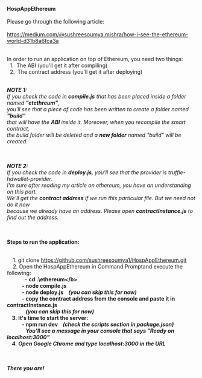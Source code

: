 <b>HospAppEthereum </b><br/><br/>
Please go through the following article:<br/><br/>
https://medium.com/@sushreesoumya.mishra/how-i-see-the-ethereum-world-d31b8a6fca3a <br/><br/>

In order to run an application on top of Ethereum, you need two things:<br/>
&nbsp;&nbsp;1.&nbsp; The ABI (you'll get it after compiling)<br/>
&nbsp;&nbsp;2.&nbsp; The contract address (you'll get it after deploying)<br/><br/>

<b><i>NOTE 1:</i></b><br/>
<i>
If you check the code in <b>compile.js</b> that has been placed inside a folder named <b>"etethreum"</b>,<br/>
you'll see that a piece of code has been written to create a folder named <b>"build"</b><br/>
that will have the <b>ABI</b> inside it. Moreover, when you recompile the smart contract, <br/>
the build folder will be deleted and a <b>new folder</b> named "build" will be created.
</i>

<br/><br/>
<b><i>NOTE 2:</i></b><br/>
<i>
If you check the code in <b>deploy.js</b>, you'll see that the provider is truffle-hdwallet-provider.<br/>
I'm sure after reading my article on ethereum, you have an understanding on this part.<br/>
We'll get the <b>contract address</b> if we run this particular file. But we need not do it now <br/>
because we already have an address. Please open <b>contractInstance.js</b> to find out the address.<br/>
</i>
<br/><br/>

<b>Steps to run the application: </b><br/><br/>

&nbsp; &nbsp; 1.&nbsp;git clone https://github.com/sushreesoumya1/HospAppEthereum.git<br/>
&nbsp; &nbsp; 2.&nbsp;Open the HospAppEthereum in Command Promptand execute the following:<br/>
&nbsp; &nbsp; &nbsp; &nbsp; &nbsp; &nbsp; - <b>cd .\ethereum\</b><br/>
&nbsp; &nbsp; &nbsp; &nbsp; &nbsp; &nbsp; - <b>node compile.js</b><br/>
&nbsp; &nbsp; &nbsp; &nbsp; &nbsp; &nbsp; - <b>node deploy.js</b> &nbsp; &nbsp;<i>(you can skip this for now)</i><br/>
&nbsp; &nbsp; &nbsp; &nbsp; &nbsp; &nbsp; - copy the contract address from the console and paste it in <b>contractInstance.js</b> <br/>
&nbsp; &nbsp; &nbsp; &nbsp; &nbsp; &nbsp;  &nbsp; &nbsp;<i>(you can skip this for now)</i><br/>
&nbsp; &nbsp; 3.&nbsp;It's time to start the server:<br/>
&nbsp; &nbsp; &nbsp; &nbsp; &nbsp; &nbsp; - <b>npm run dev</b> &nbsp; &nbsp;<i>(check the scripts section in <b>package.json</b>)</i><br/>
&nbsp; &nbsp; &nbsp; &nbsp; &nbsp; &nbsp;  &nbsp; &nbsp;<i>You'll see a message in your console that says "Ready on localhost:3000"<i><br/>
&nbsp; &nbsp; 4.&nbsp;Open Google Chrome and type localhost:3000 in the URL <br/>

<br/><br/><b>There you are!</b>



